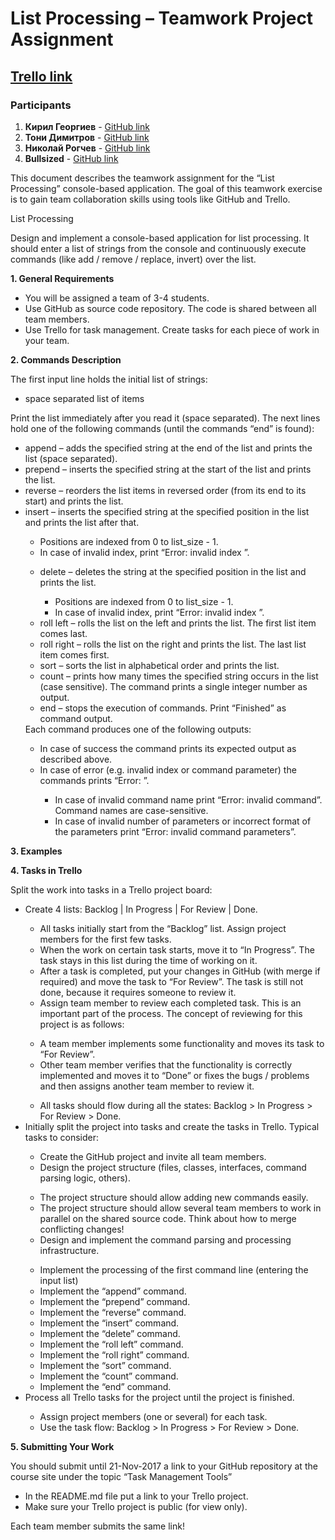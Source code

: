 <h1>List Processing – Teamwork Project Assignment</h1>

<h2><a href="https://trello.com/b/8pgEq3C7/teamwork-assignment-list-processing">Trello link</a></h2>

<h3>Participants</h3>
<ol>
<li><strong>Кирил Георгиев</strong> - <a href="https://github.com/hammer4">GitHub link</a></li>
<li><strong>Тони Димитров</strong> - <a href="https://github.com/tonydimitrov">GitHub link</a></li>
<li><strong>Николай Рогчев</strong> - <a href="https://github.com/nikolayrogchev">GitHub link</a></li>
<li><strong>Bullsized</strong> - <a href="https://github.com/Bullsized">GitHub link</a></li>
</ol>

This document describes the teamwork assignment for the “List Processing” console-based application. The goal of this teamwork exercise is to gain team collaboration skills using tools like GitHub and Trello.

List Processing

Design and implement a console-based application for list processing. It should enter a list of strings from the console and continuously execute commands (like add / remove / replace, invert) over the list.

<p><strong>1. General Requirements</strong></p>
<ul><li>You will be assigned a team of 3-4 students.</li>
<li>Use GitHub as source code repository. The code is shared between all team members.</li>
<li>Use Trello for task management. Create tasks for each piece of work in your team.</li></ul>

<p><strong>2. Commands Description</strong></p>
The first input line holds the initial list of strings:
<ul><li>space separated list of items</li></ul>
Print the list immediately after you read it (space separated).
The next lines hold one of the following commands (until the commands “end” is found):
<ul><li>append <string> – adds the specified string at the end of the list and prints the list (space separated).</li>
<li>prepend <string> – inserts the specified string at the start of the list and prints the list.</li>
<li>reverse – reorders the list items in reversed order (from its end to its start) and prints the list.</li>
<li>insert <index> <string> – inserts the specified string at the specified position in the list and prints the list after that.</li>
<ul><li>Positions are indexed from 0 to list_size - 1.</li>
<li>In case of invalid index, print “Error: invalid index <index>”.</li></ul>
<ul><li>delete <index> – deletes the string at the specified position in the list and prints the list.</li>
<ul><li>Positions are indexed from 0 to list_size - 1.</li>
<li>In case of invalid index, print “Error: invalid index <index>”.</li></ul>
<li>roll left – rolls the list on the left and prints the list. The first list item comes last.</li>
<li>roll right – rolls the list on the right and prints the list. The last list item comes first.</li>
<li>sort – sorts the list in alphabetical order and prints the list.</li>
<li>count <string> – prints how many times the specified string occurs in the list (case sensitive). The command prints a single integer number as output.</li>
<li>end – stops the execution of commands. Print “Finished” as command output.</li></ul>
Each command produces one of the following outputs:
<ul><li>In case of success the command prints its expected output as described above.</li>
<li>In case of error (e.g. invalid index or command parameter) the commands prints “Error: <error message>”.</li>
<ul><li>In case of invalid command name print “Error: invalid command”. Command names are case-sensitive.</li>
<li>In case of invalid number of parameters or incorrect format of the parameters print “Error: invalid command parameters”.</li></ul></ul></ul>

<p><strong>3. Examples</strong></p>

<p><strong>4. Tasks in Trello</strong></p>
Split the work into tasks in a Trello project board:
<ul><li>Create 4 lists: Backlog | In Progress | For Review | Done.</li>
<ul><li>All tasks initially start from the “Backlog” list. Assign project members for the first few tasks.</li>
<li>When the work on certain task starts, move it to “In Progress”. The task stays in this list during the time of working on it.</li>
<li>After a task is completed, put your changes in GitHub (with merge if required) and move the task to “For Review”. The task is still not done, because it requires someone to review it.</li>
<li>Assign team member to review each completed task. This is an important part of the process. The concept of reviewing for this project is as follows:</li></ul>
<ul><li>A team member implements some functionality and moves its task to “For Review”.</li>
<li>Other team member verifies that the functionality is correctly implemented and moves it to “Done” or fixes the bugs / problems and then assigns another team member to review it.</li></ul>
<ul><li>All tasks should flow during all the states: Backlog > In Progress > For Review > Done.</li></ul>
<li>Initially split the project into tasks and create the tasks in Trello. Typical tasks to consider:</li>
<ul><li>Create the GitHub project and invite all team members.</li>
<li>Design the project structure (files, classes, interfaces, command parsing logic, others).</li></ul>
<ul><li>The project structure should allow adding new commands easily.</li>
<li>The project structure should allow several team members to work in parallel on the shared source code. Think about how to merge conflicting changes!</li>
<li>Design and implement the command parsing and processing infrastructure.</li></ul>
<ul><li>Implement the processing of the first command line (entering the input list)
<li>Implement the “append” command.</li>
<li>Implement the “prepend” command.</li>
<li>Implement the “reverse” command.</li>
<li>Implement the “insert” command.</li>
<li>Implement the “delete” command.</li>
<li>Implement the “roll left” command.</li>
<li>Implement the “roll right” command.</li>
<li>Implement the “sort” command.</li>
<li>Implement the “count” command.</li>
<li>Implement the “end” command.</li></ul>
<li>Process all Trello tasks for the project until the project is finished.</li>
<ul><li>Assign project members (one or several) for each task.</li>
<li>Use the task flow: Backlog > In Progress > For Review > Done.</li></ul></li></ul>

<p><strong>5. Submitting Your Work</strong></p>
You should submit until 21-Nov-2017 a link to your GitHub repository at the course site under the topic “Task Management Tools”
<ul><li>In the README.md file put a link to your Trello project.</li>
<li>Make sure your Trello project is public (for view only).</li></ul>
Each team member submits the same link!
